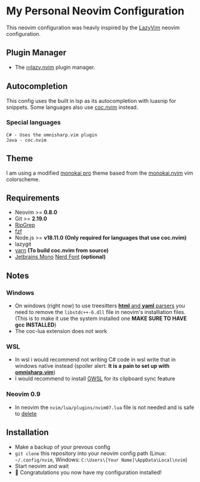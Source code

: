 # My Personal Neovim Configuration
This neovim configuration was heavly inspired by the [LazyVim](https://github.com/LazyVim/LazyVim) neovim configuration.

## Plugin Manager
- The [💤lazy.nvim](https://github.com/folke/lazy.nvim) plugin manager.

## Autocompletion
This config uses the built in lsp as its autocompletion with luasnip for snippets. Some languages also
use [coc.nvim](https://github.com/neoclide/coc.nvim) instead.

### Special languages
```
C# - Uses the omnisharp.vim plugin
Java - coc.nvim
```

## Theme
I am using a modified [monokai pro](https://monokai.pro/) theme based from the
[monokai.nvim](https://github.com/tanvirtin/monokai.nvim) vim colorscheme.

## Requirements
- Neovim >= **0.8.0**
- Git >= **2.19.0**
- [RipGrep](https://github.com/BurntSushi/ripgrep)
- [fzf](https://github.com/junegunn/fzf)
- Node.js >= **v18.11.0** **(Only required for languages that use coc.nvim)**
- lazygit
- [yarn](https://yarnpkg.com) **(To build coc.nvim from source)**
- [Jetbrains Mono](https://www.jetbrains.com/lp/mono/) [Nerd Font](https://github.com/ryanoasis/nerd-fonts/tree/master/patched-fonts/JetBrainsMono) **(optional)**

## Notes

### Windows
- On windows (right now) to use treesitters [**html** and **yaml** parsers](https://github.com/nvim-treesitter/nvim-treesitter/issues/3587)
you need to remove the `libstdc++-6.dll`
file in neovim's installiation files. (This is to make it use the system installed one **MAKE SURE TO HAVE gcc INSTALLED**)
- The coc-lua extension does not work

### WSL
- In wsl i would recommend not writing C# code in wsl write that in windows native instead
(spoiler alert: **It is a pain to set up with [omnisharp.vim](https://github.com/OmniSharp/Omnisharp-vim)**)
- I would recommend to install [GWSL](https://opticos.github.io/gwsl/) for its clipboard sync feature

### Neovim 0.9
- In neovim the `nvim/lua/plugins/nvim07.lua` file is not needed and is safe to [delete](https://github.com/gpanders/editorconfig.nvim)

## Installation

- Make a backup of your prevous config
- `git clone` this repository into your neovim config path (Linux: `~/.config/nvim`, Windows: `C:\Users\[Your Name]\AppData\Local\nvim`)
- Start neovim and wait
- 🎉 Congratulations you now have my configuration installed!
